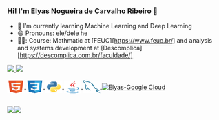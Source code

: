 ### Hi! I'm Elyas Nogueira de Carvalho Ribeiro 🌻

- 🌱 I’m currently learning Machine Learning and Deep Learning
- 😄 Pronouns: ele/dele he
- 👨‍🎓: Course: Mathmatic at [FEUC][https://www.feuc.br/] and analysis and systems development at [Descomplica] [https://descomplica.com.br/faculdade/]


<div>
  <a href="https://github.com/elyasncr">
  <img height="170em" src="https://github-readme-stats.vercel.app/api?username=elyasncr&show_icons=true&theme=dracula&include_all_commits=true&count_private=true"/>
  <img height="170em" src="https://github-readme-stats.vercel.app/api/top-langs/?username=elyasncr&layout=compact&langs_count=7&theme=dracula"/>
</div>

  <div style="display: inline_block"><br>
    
  <img align="center" alt="Elyas-HTML" height="30" width="40" src="https://raw.githubusercontent.com/devicons/devicon/master/icons/html5/html5-original.svg">
  <img align="center" alt="Elyas-CSS" height="30" width="40" src="https://raw.githubusercontent.com/devicons/devicon/master/icons/css3/css3-original.svg">
  <img align="center" alt="Elyas-Python" height="30" width="40" src="https://raw.githubusercontent.com/devicons/devicon/master/icons/python/python-original.svg">
  <img align="center" alt="Elyas-Java" height="30" width="40" src="https://raw.githubusercontent.com/devicons/devicon/master/icons/java/java-original.svg">
  <img align="center" alt="Elyas-Mysql" height="30" width="40" src="https://raw.githubusercontent.com/devicons/devicon/master/icons/mysql/mysql-original.svg">
  <img align="center" alt="Elyas-Google Cloud" height="30" width="40" src="https://raw.githubusercontent.com/jmnote/z-icons/master/svg/google.svg">
     
</div>
  
  ##
  <div>
  <a href="https://www.instagram.com/elyas_ncr/" alt="Instagram" target="_blank">
  <img src="https://img.shields.io/badge/-Instagram-DF0174?style=for-the-badge&labelColor=DF0174&logo=instagram&logoColor=white&link=https://www.instagram.com/elyas_ncr/>
  </a>
  </div>

  <div>
  <a href="https://www.linkedin.com/in/elyas-nogueira-de-carvalho-ribeiro-949724142/" target="_blank"><img src="https://img.shields.io/badge/-LinkedIn-%230077B5?style=for-the-badge&logo=linkedin&logoColor=white" target="_blank">
  <img src="https://img.shields.io/badge/LinkedIn-0077B5?style=for-the-badge&logo=linkedin&logoColor=white&link=https://www.linkedin.com/in/elyas-nogueira-de-carvalho-ribeiro-949724142//>
  </a> 
  </div>

<!---
elyasncr/elyasncr is a ✨ special ✨ repository because its `README.md` (this file) appears on your GitHub profile.
You can click the Preview link to take a look at your changes.
--->
